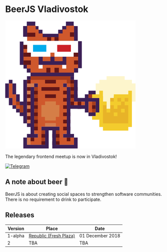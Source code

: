 # BeerJS Vladivostok

![BeerJS Vladivostok](assets/beerjs-tiger.svg)

The legendary frontend meetup is now in Vladivostok!

[![Telegram](https://img.shields.io/badge/supported%20by-VLDC-522c7a.svg)](https://vldc.org/)

## A note about beer :beers:

BeerJS is about creating social spaces to strengthen software communities. There is no requirement to drink to participate.

## Releases

| Version | Place | Date|
| ------- | ----- | --- |
| 1-alpha | [Republic (Fresh Plaza)](https://2gis.ru/vladivostok/inside/3519072864070201/firm/3518965489890754?queryState=center%2F131.883177%2C43.119573%2Fzoom%2F17)|01 December 2018
| 2 | TBA | TBA

